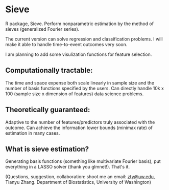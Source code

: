 # Sieve

R package, Sieve. Perform nonparametric estimation by the method of sieves (generalized Fourier series).

The current version can solve regression and classification problems. I will make it able to handle time-to-event outcomes very soon.

I am planning to add some visulization functions for feature selection.

## Computationally tractable: 
The time and space expense both scale linearly in sample size and the number of basis functions specified by the users. Can directly handle 10k x 100 (sample size x dimension of features) data science problems.

## Theoretically guaranteed: 
Adaptive to the number of features/predictors truly associated with the outcome. Can achieve the information lower bounds (minimax rate) of estimation in many cases.

## What is sieve estimation? 

Generating basis functions (something like multivariate Fourier basis), put everything in a LASSO solver (thank you glmnet!). That's it. 

(Questions, suggestion, collaboration: shoot me an email: zty@uw.edu, Tianyu Zhang. Department of Biostatistics, University of Washington)
